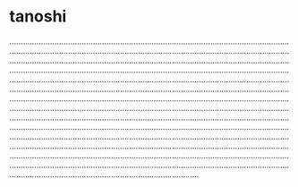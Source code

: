 # tanoshi

............................................................................................................................................................................................................................................................................................................................................................................................................................................................................................................................................................................................................................................................................................................................................................................................................................................................................................................................................................................................................................................................................................................................................................................................................................................................................................................................................................................................................................................................................................................................................................................................................................................................................................................................................................................................................................................................................................